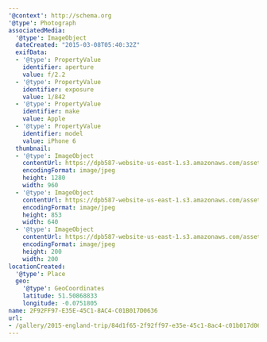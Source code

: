 ```yaml
---
'@context': http://schema.org
'@type': Photograph
associatedMedia:
  '@type': ImageObject
  dateCreated: "2015-03-08T05:40:32Z"
  exifData:
  - '@type': PropertyValue
    identifier: aperture
    value: f/2.2
  - '@type': PropertyValue
    identifier: exposure
    value: 1/842
  - '@type': PropertyValue
    identifier: make
    value: Apple
  - '@type': PropertyValue
    identifier: model
    value: iPhone 6
  thumbnail:
  - '@type': ImageObject
    contentUrl: https://dpb587-website-us-east-1.s3.amazonaws.com/asset/gallery/2015-england-trip/84d1f65-2f92ff97-e35e-45c1-8ac4-c01b017d0636~1280.jpg
    encodingFormat: image/jpeg
    height: 1280
    width: 960
  - '@type': ImageObject
    contentUrl: https://dpb587-website-us-east-1.s3.amazonaws.com/asset/gallery/2015-england-trip/84d1f65-2f92ff97-e35e-45c1-8ac4-c01b017d0636~640w.jpg
    encodingFormat: image/jpeg
    height: 853
    width: 640
  - '@type': ImageObject
    contentUrl: https://dpb587-website-us-east-1.s3.amazonaws.com/asset/gallery/2015-england-trip/84d1f65-2f92ff97-e35e-45c1-8ac4-c01b017d0636~200x200.jpg
    encodingFormat: image/jpeg
    height: 200
    width: 200
locationCreated:
  '@type': Place
  geo:
    '@type': GeoCoordinates
    latitude: 51.50868833
    longitude: -0.0751805
name: 2F92FF97-E35E-45C1-8AC4-C01B017D0636
url:
- /gallery/2015-england-trip/84d1f65-2f92ff97-e35e-45c1-8ac4-c01b017d0636.html
---
```

